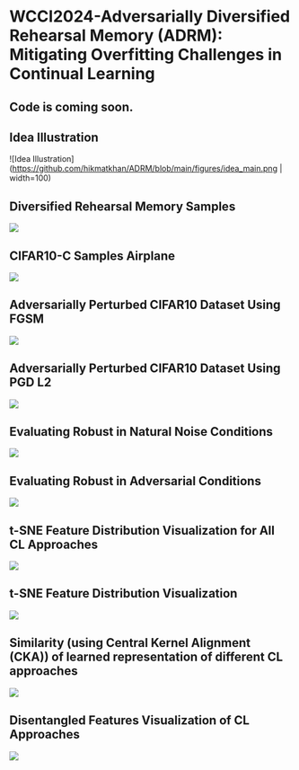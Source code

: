 # WCCI2024-Adversarially Diversified Rehearsal Memory (ADRM): Mitigating Overfitting Challenges in Continual Learning
## Code is coming soon.
## Idea Illustration

![Idea Illustration](https://github.com/hikmatkhan/ADRM/blob/main/figures/idea_main.png | width=100)


## Diversified Rehearsal Memory Samples
![](https://github.com/hikmatkhan/ADRM/blob/main/figures/samples_images.png)

## CIFAR10-C Samples Airplane

![](https://github.com/hikmatkhan/ADRM/blob/main/figures/cifar10-c_samples_airplane.png)

## Adversarially Perturbed CIFAR10 Dataset Using FGSM

![](https://github.com/hikmatkhan/ADRM/blob/main/figures/fgsm_attacked.png)

## Adversarially Perturbed CIFAR10 Dataset Using PGD L2

![](https://github.com/hikmatkhan/ADRM/blob/main/figures/pgd_l2_attacked.png)


## Evaluating Robust in Natural Noise Conditions
![](https://github.com/hikmatkhan/ADRM/blob/main/figures/nn_cifar10_c.png)


## Evaluating Robust in Adversarial Conditions
![](https://github.com/hikmatkhan/ADRM/blob/main/figures/cifar10_adv_acc.png)


## t-SNE Feature Distribution Visualization for All CL Approaches
![](https://github.com/hikmatkhan/ADRM/blob/main/figures/t_sne_all_cl_models.png)


## t-SNE Feature Distribution Visualization
![](https://github.com/hikmatkhan/ADRM/blob/main/figures/m_new_t_sim_viz.png)

## Similarity (using Central Kernel Alignment (CKA)) of learned representation of different CL approaches 

![](https://github.com/hikmatkhan/ADRM/blob/main/figures/cka_similarities.png)


## Disentangled Features Visualization of CL Approaches
![](https://github.com/hikmatkhan/ADRM/blob/main/figures/disentangle_features.png)



